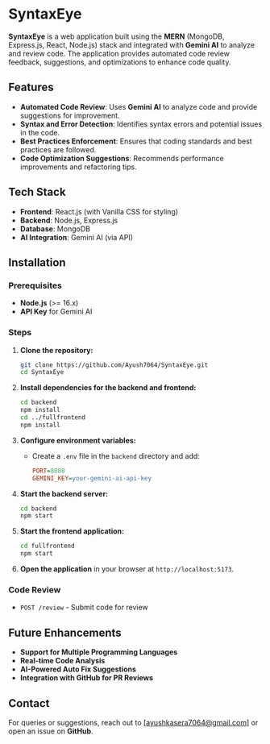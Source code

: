 # SyntaxEye

**SyntaxEye** is a web application built using the **MERN** (MongoDB, Express.js, React, Node.js) stack and integrated with **Gemini AI** to analyze and review code. The application provides automated code review feedback, suggestions, and optimizations to enhance code quality.

## Features

- **Automated Code Review**: Uses **Gemini AI** to analyze code and provide suggestions for improvement.
- **Syntax and Error Detection**: Identifies syntax errors and potential issues in the code.
- **Best Practices Enforcement**: Ensures that coding standards and best practices are followed.
- **Code Optimization Suggestions**: Recommends performance improvements and refactoring tips.

## Tech Stack

- **Frontend**: React.js (with Vanilla CSS for styling)
- **Backend**: Node.js, Express.js
- **Database**: MongoDB
- **AI Integration**: Gemini AI (via API)
## Installation

### Prerequisites
- **Node.js** (>= 16.x)
- **API Key** for Gemini AI

### Steps
1. **Clone the repository:**
   ```sh
   git clone https://github.com/Ayush7064/SyntaxEye.git
   cd SyntaxEye
   ```

2. **Install dependencies for the backend and frontend:**
   ```sh
   cd backend
   npm install
   cd ../fullfrontend
   npm install
   ```

3. **Configure environment variables:**
   - Create a `.env` file in the `backend` directory and add:
     ```ini
     PORT=8080
     GEMINI_KEY=your-gemini-ai-api-key
     ```

4. **Start the backend server:**
   ```sh
   cd backend
   npm start
   ```

5. **Start the frontend application:**
   ```sh
   cd fullfrontend
   npm start
   ```

6. **Open the application** in your browser at `http://localhost:5173`.



### Code Review
- `POST /review` - Submit code for review


## Future Enhancements
- **Support for Multiple Programming Languages**
- **Real-time Code Analysis**
- **AI-Powered Auto Fix Suggestions**
- **Integration with GitHub for PR Reviews**



## Contact
For queries or suggestions, reach out to [ayushkasera7064@gmail.com] or open an issue on **GitHub**.

